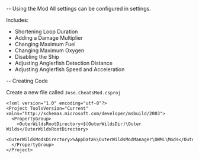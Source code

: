 -- Using the Mod
All settings can be configured in settings.

Includes:
* Shortening Loop Duration
* Adding a Damage Multiplier
* Changing Maximum Fuel
* Changing Maximum Oxygen
* Disabling the Ship
* Adjusting Anglerfish Detection Distance
* Adjusting Anglerfish Speed and Acceleration

-- Creating Code

Create a new file called `Jose.CheatsMod.csproj`
```text/xml
<?xml version="1.0" encoding="utf-8"?>
<Project ToolsVersion="Current" xmlns="http://schemas.microsoft.com/developer/msbuild/2003">
  <PropertyGroup>
    <OuterWildsRootDirectory>$(OuterWildsDir)\Outer Wilds</OuterWildsRootDirectory>
    <OuterWildsModsDirectory>%AppData%\OuterWildsModManager\OWML\Mods</OuterWildsModsDirectory>
  </PropertyGroup>
</Project>
```